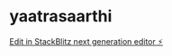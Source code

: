 # yaatrasaarthi

[Edit in StackBlitz next generation editor ⚡️](https://stackblitz.com/~/github.com/nitij-taneja/yaatrasaarthi)